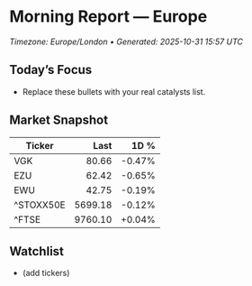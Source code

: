 # Morning Report — Europe
_Timezone: Europe/London • Generated: 2025-10-31 15:57 UTC_

## Today’s Focus
- Replace these bullets with your real catalysts list.

## Market Snapshot
| Ticker | Last | 1D % |
|---|---:|---:|
| VGK | 80.66 | -0.47% |
| EZU | 62.42 | -0.65% |
| EWU | 42.75 | -0.19% |
| ^STOXX50E | 5699.18 | -0.12% |
| ^FTSE | 9760.10 | +0.04% |

## Watchlist
- (add tickers)
